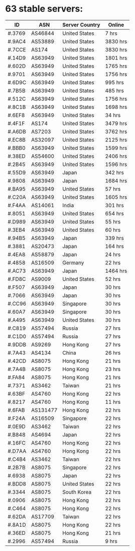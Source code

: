 # 63 stable servers:

| ID | ASN | Server Country | Online |
| ------ | ------ | ------ | ------ |
| #.3769 | AS46844 | United States | 7 hrs |
| #.9AC4 | AS53889 | United States | 3830 hrs |
| #.7CCE | AS174 | United States | 3830 hrs |
| #.14D9 | AS63949 | United States | 1801 hrs |
| #.602D | AS63949 | United States | 1765 hrs |
| #.9701 | AS63949 | United States | 1756 hrs |
| #.6D9C | AS63949 | United States | 995 hrs |
| #.7B5B | AS63949 | United States | 485 hrs |
| #.512C | AS63949 | United States | 1756 hrs |
| #.8C1B | AS63949 | United States | 1698 hrs |
| #.6EF8 | AS63949 | United States | 34 hrs |
| #.4F1F | AS174 | United States | 3479 hrs |
| #.A6DB | AS7203 | United States | 3762 hrs |
| #.EC8B | AS32097 | United States | 2125 hrs |
| #.BBB0 | AS63949 | United States | 1599 hrs |
| #.38ED | AS54600 | United States | 2406 hrs |
| #.2B45 | AS63949 | United States | 1596 hrs |
| #.55D9 | AS63949 | Japan | 342 hrs |
| #.9808 | AS63949 | Japan | 1684 hrs |
| #.BA95 | AS63949 | United States | 57 hrs |
| #.C20A | AS63949 | United States | 1605 hrs |
| #.F4AA | AS14061 | India | 301 hrs |
| #.8051 | AS63949 | United States | 654 hrs |
| #.D989 | AS63949 | United States | 55 hrs |
| #.3EB4 | AS63949 | United States | 60 hrs |
| #.94B5 | AS63949 | Japan | 339 hrs |
| #.3881 | AS20473 | Japan | 164 hrs |
| #.4EA8 | AS58879 | Japan | 24 hrs |
| #.4858 | AS16509 | Germany | 22 hrs |
| #.AC73 | AS63949 | Japan | 1464 hrs |
| #.FD8C | AS9009 | United States | 52 hrs |
| #.F507 | AS63949 | Japan | 30 hrs |
| #.7066 | AS63949 | Japan | 30 hrs |
| #.CC96 | AS63949 | Singapore | 30 hrs |
| #.60A7 | AS63949 | Singapore | 30 hrs |
| #.A495 | AS63949 | United States | 30 hrs |
| #.C819 | AS57494 | Russia | 27 hrs |
| #.C1D0 | AS57494 | Russia | 27 hrs |
| #.9DDB | AS9269 | Hong Kong | 27 hrs |
| #.7A43 | AS4134 | China | 26 hrs |
| #.42CD | AS8075 | Hong Kong | 21 hrs |
| #.7A4B | AS8075 | Hong Kong | 23 hrs |
| #.FA84 | AS8075 | Hong Kong | 21 hrs |
| #.7371 | AS3462 | Taiwan | 21 hrs |
| #.63BF | AS4760 | Hong Kong | 22 hrs |
| #.8217 | AS4760 | Hong Kong | 11 hrs |
| #.6FAB | AS131477 | Hong Kong | 22 hrs |
| #.F24A | AS16509 | Singapore | 22 hrs |
| #.0E9D | AS3462 | Taiwan | 22 hrs |
| #.B848 | AS4694 | Japan | 22 hrs |
| #.16FC | AS4760 | Hong Kong | 22 hrs |
| #.D7AA | AS4760 | Hong Kong | 22 hrs |
| #.C4B4 | AS3462 | Taiwan | 22 hrs |
| #.2B7B | AS8075 | Singapore | 22 hrs |
| #.6938 | AS8075 | Japan | 22 hrs |
| #.BDD8 | AS8075 | United States | 22 hrs |
| #.3344 | AS8075 | South Korea | 22 hrs |
| #.0906 | AS8075 | Hong Kong | 22 hrs |
| #.C464 | AS8075 | Hong Kong | 22 hrs |
| #.62DA | AS17709 | Taiwan | 22 hrs |
| #.8A1D | AS8075 | Hong Kong | 22 hrs |
| #.36ED | AS8075 | Hong Kong | 21 hrs |
| #.2996 | AS57494 | Russia | 9 hrs |

